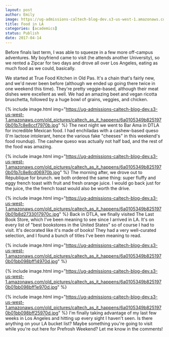 ```yaml
---
layout: post
author: Emily
image: https://ug-admissions-caltech-blog-dev.s3-us-west-1.amazonaws.com/old_pictures/caltech_as_it_happens/6a0105349b8251970b01b8d2732fd3970c.jpg
title: Food in LA
categories: [academics]
status: Publish
date: 2017-04-14
---
```



Before finals last term, I was able to squeeze in a few more off-campus adventures. My boyfriend came to visit (he attends another University), so we rented a Zipcar for two days and drove all over Los Angeles, eating as much food as we could, basically.

We started at True Food Kitchen in Old Pas. It's a chain that's fairly new, and we'd never been before (although we ended up going there twice in one weekend this time). They're pretty veggie-based, although their meat dishes were excellent as well. We had an amazing beet and vegan ricotta bruschetta, followed by a huge bowl of grains, veggies, and chicken.


{% include image.html img="https://ug-admissions-caltech-blog-dev.s3-us-west-1.amazonaws.com/old_pictures/caltech_as_it_happens/6a0105349b8251970b01b7c8e8ccf7970b.jpg" %}
The next night we went to Bar Ama in DTLA for incredible Mexican food. I had enchiladas with a cashew-based queso (I'm lactose intolerant, hence the various fake "cheeses" in this weekend's food roundup). The cashew queso was actually not half bad, and the rest of the food was amazing.


{% include image.html img="https://ug-admissions-caltech-blog-dev.s3-us-west-1.amazonaws.com/old_pictures/caltech_as_it_happens/6a0105349b8251970b01b7c8e8cd06970b.jpg" %}
The morning after, we drove out to République for brunch. we both ordered the same thing: super fluffy and eggy french toast with fruit and fresh orange juice. I would go back just for the juice, the the french toast would also be worth the drive.


{% include image.html img="https://ug-admissions-caltech-blog-dev.s3-us-west-1.amazonaws.com/old_pictures/caltech_as_it_happens/6a0105349b8251970b01b8d2733017970c.jpg" %}
Back in DTLA, we finally visited The Last Book Store, which I've been meaning to see since I arrived in LA. It's on every list of "best bookstores in the United States" so of course I had to visit. It's decorated like it's made of books! They had a very well-curated selection, and I found a bunch of titles I've been meaning to read.


{% include image.html img="https://ug-admissions-caltech-blog-dev.s3-us-west-1.amazonaws.com/old_pictures/caltech_as_it_happens/6a0105349b8251970b01bb098bff14970d.jpg" %}


{% include image.html img="https://ug-admissions-caltech-blog-dev.s3-us-west-1.amazonaws.com/old_pictures/caltech_as_it_happens/6a0105349b8251970b01bb098bff1e970d.jpg" %}


{% include image.html img="https://ug-admissions-caltech-blog-dev.s3-us-west-1.amazonaws.com/old_pictures/caltech_as_it_happens/6a0105349b8251970b01bb098bff25970d.jpg" %}
I'm finally taking advantage of my last few weeks in Los Angeles and hitting up every sight I haven't seen. Is there anything on your LA bucket list? Maybe something you're going to visit while you're out here for Prefrosh Weekend? Let me know in the comments!

